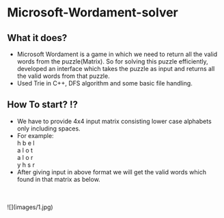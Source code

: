 # Microsoft-Wordament-solver
## What it does?
* Microsoft Wordament is a game in which we need to return all the valid words from the puzzle(Matrix). So for solving this puzzle efficiently, developed an interface which takes the puzzle as input and returns all the valid words from that puzzle.
* Used Trie in C++, DFS algorithm and some basic file handling.
## How To start? ⁉
* We have to provide 4x4 input matrix consisting lower case alphabets only including spaces.
* For example:<br/>
    h b e l <br/>
    a l o t <br/>
    a l o r <br/>
    y h s r <br/>
* After giving input in above format we will get the valid words which found in that matrix as below.
<br/>
<br/>
![](images/1.jpg)
